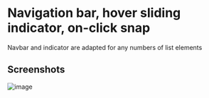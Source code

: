 # Navigation bar, hover sliding indicator, on-click snap

Navbar and indicator are adapted for any numbers of list elements

## Screenshots
![image](https://user-images.githubusercontent.com/71388341/94341743-ea01c180-001c-11eb-9aff-e2af0f49c30f.png)
